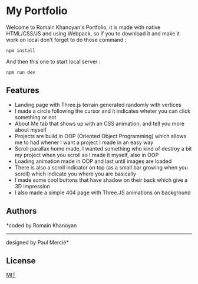 # My Portfolio
Welcome to Romain Khanoyan's Portfolio, it is made with native HTML/CSS/JS and using Webpack, so if you to download it and make it work on local don't forget to do those command :

    npm install
 
 And then this one to start local server :

    npm run dev

## Features
* Landing page with Three.js terrain generated randomly with vertices
* I made a circle following the cursor and it indicates wheter you can click something or not
* About Me tab that shows up with an CSS animation, and tell you more about myself
* Projects are build in OOP (Oriented Object Programming) which allows me to had whener I want a project I made in an easy way
* Scroll parallax home made, I wanted something who kind of destroy a bit my project when you scroll so I made it myself, also in OOP
* Loading animation made in OOP and last until images are loaded 
* There is also a scroll indicator on top (as a small bar growing when you scroll) which indicate you where you are basically
* I made some cool buttons that have shadow on their back which give a 3D impression
* I also made a simple 404 page with Three.JS animations on background

## Authors

*coded by Romain Khanoyan
*******************
designed by Paul Mercié*


## License
[MIT](https://choosealicense.com/licenses/mit/)